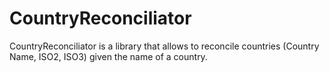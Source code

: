CountryReconciliator
====================

CountryReconciliator is a library that allows to reconcile countries (Country Name, ISO2, ISO3) given the name of a country.
